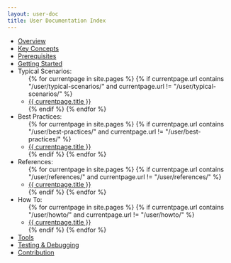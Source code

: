 ```yaml
---
layout: user-doc
title: User Documentation Index
---
```


<ul>
  <li><a href="/user/overview/">Overview</a></li>
  <li><a href="/user/key-concepts/" >Key Concepts</a></li>
  <li><a href="/user/prerequisites/" >Prerequisites</a></li>
  <li><a href="/user/getting-started/" >Getting Started</a></li>
  <li>Typical Scenarios: 
    <ul>
      {% for currentpage in site.pages %}
        {% if currentpage.url contains "/user/typical-scenarios/" and currentpage.url != "/user/typical-scenarios/" %}
        <li><a href="{{ currentpage.url }}">{{ currentpage.title }}</a></li>
        {% endif %}
      {% endfor %}
    </ul>
  </li>
  <li>Best Practices:
    <ul>
      {% for currentpage in site.pages %}
        {% if currentpage.url contains "/user/best-practices/" and currentpage.url != "/user/best-practices/" %}
        <li><a href="{{ currentpage.url }}">{{ currentpage.title }}</a></li>
        {% endif %}
      {% endfor %}
    </ul>
  </li>
  <li>References:
    <ul>
      {% for currentpage in site.pages %}
        {% if currentpage.url contains "/user/references/" and currentpage.url != "/user/references/" %}
        <li><a href="{{ currentpage.url }}">{{ currentpage.title }}</a></li>
        {% endif %}
      {% endfor %}
    </ul>
  </li>
  <li>How To:
    <ul>
      {% for currentpage in site.pages %}
        {% if currentpage.url contains "/user/howto/" and currentpage.url != "/user/howto/" %}
        <li><a href="{{ currentpage.url }}">{{ currentpage.title }}</a></li>
        {% endif %}
      {% endfor %}
    </ul>
  </li>
  <li><a href="/user/tools/">Tools</a></li>
  <li><a href="/user/testing/">Testing & Debugging</a></li>
  <li><a href="/developer/contribution/">Contribution</a></li>
</ul>